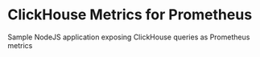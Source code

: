 
# ClickHouse Metrics for Prometheus
Sample NodeJS application exposing ClickHouse queries as Prometheus metrics

